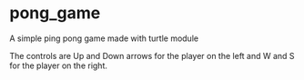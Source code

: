 # pong_game
A simple ping pong game made with turtle module

The controls are Up and Down arrows for the player on the left and W and S for the player on the right.
